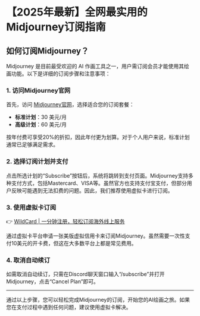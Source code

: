 # 【2025年最新】全网最实用的Midjourney订阅指南

## 如何订阅Midjourney？

Midjourney 是目前最受欢迎的 AI 作画工具之一，用户需订阅会员才能使用其绘画功能。以下是详细的订阅步骤和注意事项：

### 1. 访问Midjourney官网
首先，访问 [Midjourney官网](https://www.midjourney.com/)，选择适合您的订阅套餐：

- **标准计划**：30 美元/月
- **高级计划**：60 美元/月

按年付费可享受20%的折扣，因此年付更为划算。对于个人用户来说，标准计划通常已足够满足需求。



### 2. 选择订阅计划并支付
点击所选计划的“Subscribe”按钮后，系统将跳转到支付页面。Midjourney支持多种支付方式，包括Mastercard、VISA等。虽然官方也支持支付宝支付，但部分用户反映可能遇到无法扣费的问题。因此，我们推荐使用虚拟卡进行订阅。



### 3. 使用虚拟卡订阅
👉 [WildCard | 一分钟注册，轻松订阅海外线上服务](https://bbtdd.com/WildCard)

通过虚拟卡平台申请一张美版虚拟信用卡来订阅Midjourney。虽然需要一次性支付10美元的开卡费，但这在大多数平台上都是常见费用。



### 4. 取消自动续订
如需取消自动续订，只需在Discord聊天窗口输入“/subscribe”并打开Midjourney，点击“Cancel Plan”即可。

---

通过以上步骤，您可以轻松完成Midjourney的订阅，开始您的AI绘画之旅。如果您在支付过程中遇到任何问题，建议使用虚拟卡解决。